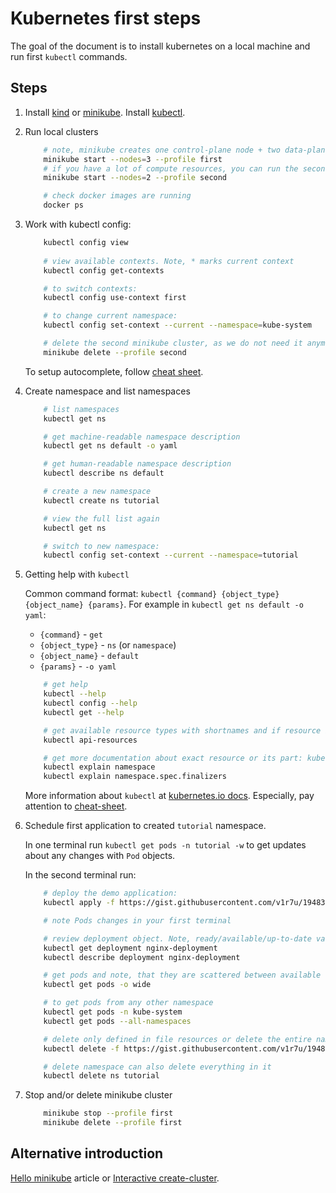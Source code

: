 # Kubernetes first steps

The goal of the document is to install kubernetes on a local machine and run first `kubectl` commands.

## Steps

1. Install [kind](https://kind.sigs.k8s.io/docs/user/quick-start/#installation) or [minikube](https://minikube.sigs.k8s.io/docs/start/). Install [kubectl](https://kubernetes.io/docs/tasks/tools/#kubectl).

2. Run local clusters

    ```sh
        # note, minikube creates one control-plane node + two data-plane nodes
        minikube start --nodes=3 --profile first
        # if you have a lot of compute resources, you can run the second cluster at the same time
        minikube start --nodes=2 --profile second

        # check docker images are running
        docker ps
    ```

3. Work with kubectl config:

    ```sh
        kubectl config view
        
        # view available contexts. Note, * marks current context
        kubectl config get-contexts

        # to switch contexts:
        kubectl config use-context first

        # to change current namespace:
        kubectl config set-context --current --namespace=kube-system

        # delete the second minikube cluster, as we do not need it anymore
        minikube delete --profile second
    ```

    To setup autocomplete, follow [cheat sheet](https://kubernetes.io/docs/reference/kubectl/cheatsheet/#kubectl-autocomplete).

4. Create namespace and list namespaces

    ```sh
        # list namespaces
        kubectl get ns

        # get machine-readable namespace description
        kubectl get ns default -o yaml

        # get human-readable namespace description
        kubectl describe ns default

        # create a new namespace
        kubectl create ns tutorial

        # view the full list again
        kubectl get ns

        # switch to new namespace:
        kubectl config set-context --current --namespace=tutorial
    ```

5. Getting help with `kubectl`

    Common command format: `kubectl {command} {object_type} {object_name} {params}`. For example in `kubectl get ns default -o yaml`:

    - `{command}` - `get`
    - `{object_type}` - `ns` (or `namespace`)
    - `{object_name}` - `default`
    - `{params}` - `-o yaml`

    ```sh
        # get help
        kubectl --help
        kubectl config --help
        kubectl get --help

        # get available resource types with shortnames and if resource is cluster-wide or namespaced
        kubectl api-resources

        # get more documentation about exact resource or its part: kubectl explain <type>.<fieldName>[.<fieldName>]
        kubectl explain namespace
        kubectl explain namespace.spec.finalizers
    ```

    More information about `kubectl` at [kubernetes.io docs](https://kubernetes.io/docs/reference/kubectl/). Especially, pay attention to [cheat-sheet](https://kubernetes.io/docs/reference/kubectl/cheatsheet/).

6. Schedule first application to created `tutorial` namespace.

    In one terminal run `kubectl get pods -n tutorial -w` to get updates about any changes with `Pod` objects.

    In the second terminal run:

    ```sh
        # deploy the demo application:
        kubectl apply -f https://gist.githubusercontent.com/v1r7u/19483d1a602645738158377c695c21fe/raw/236c38da273da8549133fe9594e657c01e884a34/sample_deployment.yaml

        # note Pods changes in your first terminal

        # review deployment object. Note, ready/available/up-to-date values
        kubectl get deployment nginx-deployment
        kubectl describe deployment nginx-deployment

        # get pods and note, that they are scattered between available data-plane nodes
        kubectl get pods -o wide

        # to get pods from any other namespace
        kubectl get pods -n kube-system
        kubectl get pods --all-namespaces

        # delete only defined in file resources or delete the entire namespace with all objects in it
        kubectl delete -f https://gist.githubusercontent.com/v1r7u/19483d1a602645738158377c695c21fe/raw/236c38da273da8549133fe9594e657c01e884a34/sample_deployment.yaml

        # delete namespace can also delete everything in it
        kubectl delete ns tutorial
    ```

7. Stop and/or delete minikube cluster

    ```sh
        minikube stop --profile first
        minikube delete --profile first
    ```

## Alternative introduction

[Hello minikube](https://kubernetes.io/docs/tutorials/hello-minikube/) article or [Interactive create-cluster](https://kubernetes.io/docs/tutorials/kubernetes-basics/create-cluster/cluster-intro/).
